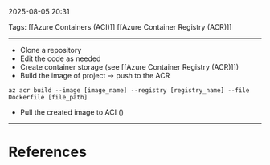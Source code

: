 2025-08-05 20:31

Tags: [[Azure Containers (ACI)]] [[Azure Container Registry (ACR)]]

---

- Clone a repository
- Edit the code as needed
- Create container storage (see [[Azure Container Registry (ACR)]])
- Build the image of project -> push to the ACR
```
az acr build --image [image_name] --registry [registry_name] --file Dockerfile [file_path]
```
- Pull the created image to ACI ()


---
# References